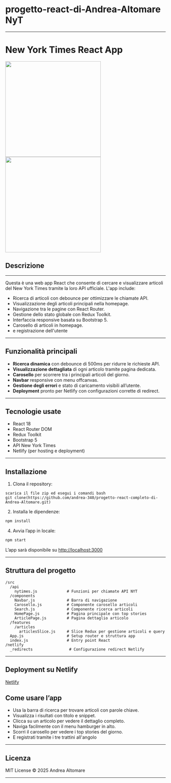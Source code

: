 # progetto-react-di-Andrea-Altomare NyT
---
# New York Times React App
<img src="https://github.com/user-attachments/assets/534c378e-2ae0-483f-8d15-e6632b03211f" width="300" />
<img src="https://github.com/user-attachments/assets/a4eb0f4d-1075-4cca-bf67-c0af62d588e0" width="300" />




## Descrizione
---
Questa è una web app React che consente di cercare e visualizzare articoli del New York Times tramite la loro API ufficiale. L'app include:

* Ricerca di articoli con debounce per ottimizzare le chiamate API.
* Visualizzazione degli articoli principali nella homepage.
* Navigazione tra le pagine con React Router.
* Gestione dello stato globale con Redux Toolkit.
* Interfaccia responsive basata su Bootstrap 5.
* Carosello di articoli in homepage.
* e registrazione dell'utente

---

## Funzionalità principali

* **Ricerca dinamica** con debounce di 500ms per ridurre le richieste API.
* **Visualizzazione dettagliata** di ogni articolo tramite pagina dedicata.
* **Carosello** per scorrere tra i principali articoli del giorno.
* **Navbar** responsive con menu offcanvas.
* **Gestione degli errori** e stato di caricamento visibili all’utente.
* **Deployment** pronto per Netlify con configurazioni corrette di redirect.

---

## Tecnologie usate

* React 18
* React Router DOM
* Redux Toolkit
* Bootstrap 5
* API New York Times
* Netlify (per hosting e deployment)

---

## Installazione

1. Clona il repository:

```
scarica il file zip ed esegui i comandi bash
git clone(https://github.com/andrea-340/progetto-react-completo-di-Andrea-Altomare.git) 
```

2. Installa le dipendenze:

```bash
npm install
```

4. Avvia l’app in locale:

```bash
npm start
```

L’app sarà disponibile su [http://localhost:3000](http://localhost:3000)

---

## Struttura del progetto

```
/src
  /api
    nytimes.js             # Funzioni per chiamate API NYT
  /components
    Navbar.js              # Barra di navigazione
    Carosello.js           # Componente carosello articoli
    Search.js              # Componente ricerca articoli
    HomePage.js            # Pagina principale con top stories
    ArticlePage.js         # Pagina dettaglio articolo
  /features
    /articles
      articlesSlice.js     # Slice Redux per gestione articoli e query
  App.js                   # Setup router e struttura app
  index.js                 # Entry point React
/netlify
  _redirects                # Configurazione redirect Netlify
```

---

## Deployment su Netlify
[Netlify](https://ny-times-clone.netlify.app)


## Come usare l’app

* Usa la barra di ricerca per trovare articoli con parole chiave.
* Visualizza i risultati con titolo e snippet.
* Clicca su un articolo per vedere il dettaglio completo.
* Naviga facilmente con il menu hamburger in alto.
* Scorri il carosello per vedere i top stories del giorno.
* E registrati tramite i tre trattini all'angolo

---

## Licenza

MIT License © 2025 Andrea Altomare

---
